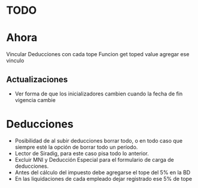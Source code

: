 # TODO

# Ahora
Vincular Deducciones con cada tope
Funcion get toped value agregar ese vinculo

## Actualizaciones
- Ver forma de que los inicializadores cambien cuando la fecha de fin vigencia cambie

# Deducciones
- Posibilidad de al subir deducciones borrar todo, o en todo caso que siempre esté la opción de borrar todo un período.
- Lector de Siradig, para este caso pisa todo lo anterior.
- Excluir MNI y Deducción Especial para el formulario de carga de deducciones.
- Antes del cálculo del impuesto debe agregarse el tope del 5% en la BD
- En las liquidaciones de cada empleado dejar registrado ese 5% de tope
